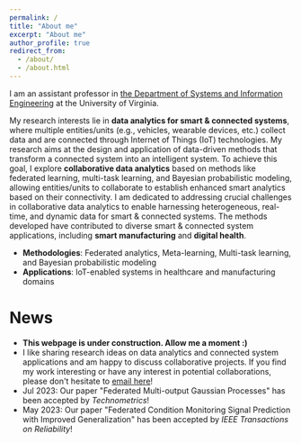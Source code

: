 ```yaml
---
permalink: /
title: "About me"
excerpt: "About me"
author_profile: true
redirect_from: 
  - /about/
  - /about.html
---
```


I am an assistant professor in [the Department of Systems and Information Engineering](https://engineering.virginia.edu/departments/systems-and-information-engineering) at the University of Virginia. 

My research interests lie in **data analytics for smart & connected systems**, where multiple entities/units (e.g., vehicles, wearable devices, etc.) collect data and are connected through Internet of Things (IoT) technologies. My research aims at the design and application of data-driven methods that transform a connected system into an intelligent system. To achieve this goal, I explore **collaborative data analytics** based on methods like federated learning, multi-task learning, and Bayesian probabilistic modeling, allowing entities/units to collaborate to establish enhanced smart analytics based on their connectivity. I am dedicated to addressing crucial challenges in collaborative data analytics to enable harnessing heterogeneous, real-time, and dynamic data for smart & connected systems. The methods developed have contributed to diverse smart & connected system applications, including **smart manufacturing** and **digital health**.

- **Methodologies**: Federated analytics, Meta-learning, Multi-task learning, and Bayesian probabilistic modeling
- **Applications**: IoT-enabled systems in healthcare and manufacturing domains


News
======
* **This webpage is under construction. Allow me a moment :)**
* I like sharing research ideas on data analytics and connected system applications and am happy to discuss collaborative projects. If you find my work interesting or have any interest in potential collaborations, please don't hesitate to [email here](mailto:schung@virginia.edu)!
* Jul 2023: Our paper "Federated Multi-output Gaussian Processes" has been accepted by _Technometrics_!
* May 2023: Our paper "Federated Condition Monitoring Signal Prediction with Improved Generalization" has been accepted by _IEEE Transactions on Reliability_!

